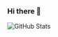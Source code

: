 ### Hi there 👋

<!--
**codeme254/codeme254** is a ✨ _special_ ✨ repository because its `README.md` (this file) appears on your GitHub profile.

Here are some ideas to get you started:
-My name is Dennis, thank you for taking time to view my GitHub profile
- I am a frontend web developer with HTML5, CSS3, JavaScript, ReactJS, Sass, material ui
- 🌱 I’m currently learning python...
- 👯 I’m looking to collaborate on any fullstack project ...
- 💬 Ask me anything about frontend web development and python ...
- 📫Email me on otwomadennis365@gmail.com or zaphdev365@gmail.com or +254718762377 ...
- 😄 Am a part time cyclist and a proffesional dreamer
- ⚡ In 1999, chess Grandmaster Garry Kasparov played The World in a game of chess that lasted over four months. Over 50,000 people from more than 75 countries participated in the game with moves being decided by majority vote. Garry ended up winning on turn 62 when 51% of The World decided to resign.
-->
![GitHub Stats](https://github-readme-stats.vercel.app/api?username=codeme254&theme=radical)
